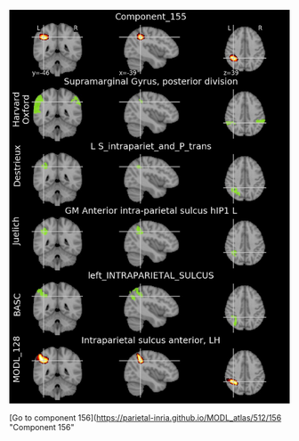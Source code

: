 


![155](preliminary/155.jpg "Component 155")

[Go to component 156](https://parietal-inria.github.io/MODL_atlas/512/156 "Component 156"